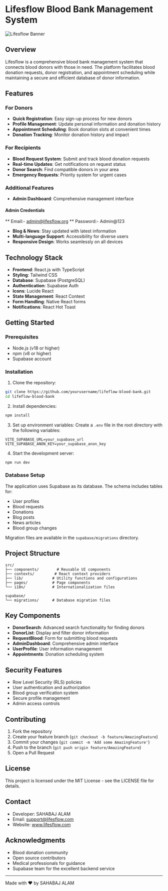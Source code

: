 # Lifesflow Blood Bank Management System

![Lifesflow Banner](https://images.unsplash.com/photo-1615461066841-6116e61058f4?auto=format&fit=crop&w=1920&q=80)

## Overview

Lifesflow is a comprehensive blood bank management system that connects blood donors with those in need. The platform facilitates blood donation requests, donor registration, and appointment scheduling while maintaining a secure and efficient database of donor information.

## Features

### For Donors
- **Quick Registration**: Easy sign-up process for new donors
- **Profile Management**: Update personal information and donation history
- **Appointment Scheduling**: Book donation slots at convenient times
- **Donation Tracking**: Monitor donation history and impact

### For Recipients
- **Blood Request System**: Submit and track blood donation requests
- **Real-time Updates**: Get notifications on request status
- **Donor Search**: Find compatible donors in your area
- **Emergency Requests**: Priority system for urgent cases

### Additional Features
- **Admin Dashboard**: Comprehensive management interface
#### Admin Credentials 
** Email:- admin@lifesflow.org
** Password:- Admin@123
- **Blog & News**: Stay updated with latest information
- **Multi-language Support**: Accessibility for diverse users
- **Responsive Design**: Works seamlessly on all devices

## Technology Stack

- **Frontend**: React.js with TypeScript
- **Styling**: Tailwind CSS
- **Database**: Supabase (PostgreSQL)
- **Authentication**: Supabase Auth
- **Icons**: Lucide React
- **State Management**: React Context
- **Form Handling**: Native React forms
- **Notifications**: React Hot Toast

## Getting Started

### Prerequisites

- Node.js (v18 or higher)
- npm (v8 or higher)
- Supabase account

### Installation

1. Clone the repository:
```bash
git clone https://github.com/yourusername/lifeflow-blood-bank.git
cd lifeflow-blood-bank
```

2. Install dependencies:
```bash
npm install
```

3. Set up environment variables:
Create a `.env` file in the root directory with the following variables:
```env
VITE_SUPABASE_URL=your_supabase_url
VITE_SUPABASE_ANON_KEY=your_supabase_anon_key
```

4. Start the development server:
```bash
npm run dev
```

### Database Setup

The application uses Supabase as its database. The schema includes tables for:
- User profiles
- Blood requests
- Donations
- Blog posts
- News articles
- Blood group changes

Migration files are available in the `supabase/migrations` directory.

## Project Structure

```
src/
├── components/        # Reusable UI components
├── contexts/         # React context providers
├── lib/             # Utility functions and configurations
├── pages/           # Page components
└── i18n/            # Internationalization files

supabase/
└── migrations/      # Database migration files
```

## Key Components

- **DonorSearch**: Advanced search functionality for finding donors
- **DonorList**: Display and filter donor information
- **RequestBlood**: Form for submitting blood requests
- **AdminDashboard**: Comprehensive admin interface
- **UserProfile**: User information management
- **Appointments**: Donation scheduling system

## Security Features

- Row Level Security (RLS) policies
- User authentication and authorization
- Blood group verification system
- Secure profile management
- Admin access controls

## Contributing

1. Fork the repository
2. Create your feature branch (`git checkout -b feature/AmazingFeature`)
3. Commit your changes (`git commit -m 'Add some AmazingFeature'`)
4. Push to the branch (`git push origin feature/AmazingFeature`)
5. Open a Pull Request

## License

This project is licensed under the MIT License - see the LICENSE file for details.

## Contact

- Developer: SAHABAJ ALAM
- Email: support@lifesflow.com
- Website: www.lifesflow.com

## Acknowledgments

- Blood donation community
- Open source contributors
- Medical professionals for guidance
- Supabase team for the excellent backend service

---

Made with ❤️ by SAHABAJ ALAM
